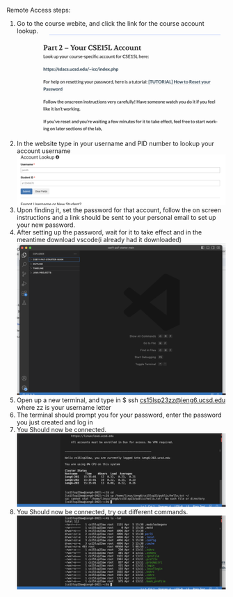 Remote Access steps:

1. Go to the course webite, and click the link for the course account lookup.
![Image](https://github.com/nafimahbubucsd/cse15l/blob/0e170441186abd0c02b6aaca203b46f559fd6833/websitess.png)
2. In the website type in your username and PID number to lookup your account username
![Image](https://github.com/nafimahbubucsd/cse15l/blob/50da6a3a67ec04ac1834e19d929a6665b2c6b761/AccountLookupss.png)
3. Upon finding it, set the password for that account, follow the on screen instructions and a link should be sent to your personal email to set up your new password.
4. After setting up the password, wait for it to take effect and in the meantime download vscode(i already had it downloaded)
![Image](vscodess.png)
5. Open up a new terminal, and type in $ ssh cs15lsp23zz@ieng6.ucsd.edu where zz is your username letter
6. The terminal should prompt you for your password, enter the password you just created and log in
7. You Should now be connected.
![Image](loggedinss.png)
7. You Should now be connected, try out different commands.
![Image](racommandss.png)
